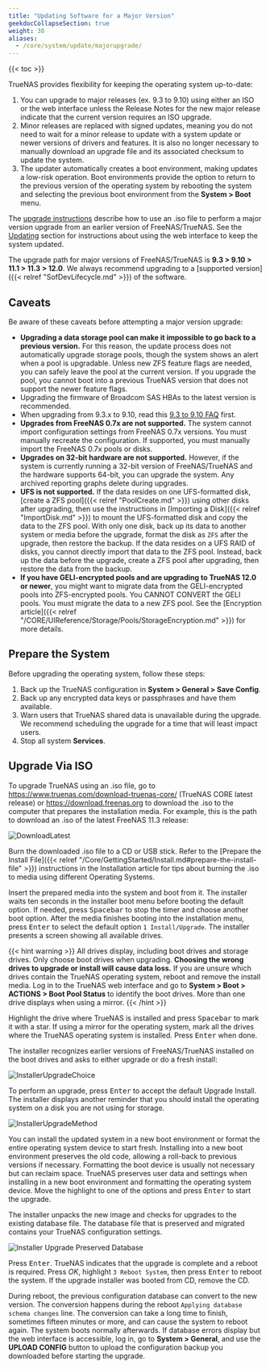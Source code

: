 ```yaml
---
title: "Updating Software for a Major Version"
geekdocCollapseSection: true
weight: 30
aliases:
  - /core/system/update/majorupgrade/
---
```


{{< toc >}}

TrueNAS provides flexibility for keeping the operating system up-to-date:<br>

1. You can upgrade to major releases (ex. 9.3 to 9.10) using either an ISO or the web interface unless the Release Notes for the new major release indicate that the current version requires an ISO upgrade.
2. Minor releases are replaced with signed updates, meaning you do not need to wait for a minor release to update with a system update or newer versions of drivers and features.
   It is also no longer necessary to manually download an upgrade file and its associated checksum to update the system.
3. The updater automatically creates a boot environment, making updates a low-risk operation.
   Boot environments provide the option to return to the previous version of the operating system by rebooting the system and selecting the previous boot environment from the **System > Boot** menu.
   
The [upgrade instructions](#update-and-upgrade-instructions) describe how to use an <file>.iso</file> file to perform a major version upgrade from an earlier version of FreeNAS/TrueNAS.
See the [Updating](#truenas-core) section for instructions about using the web interface to keep the system updated.

The upgrade path for major versions of FreeNAS/TrueNAS is **9.3 > 9.10 > 11.1 > 11.3 > 12.0**.
We always recommend upgrading to a [supported version]({{< relref "SofDevLifecycle.md" >}}) of the software.

## Caveats

Be aware of these caveats before attempting a major version upgrade:

* **Upgrading a data storage pool can make it impossible to go back to a previous version.**
  For this reason, the update process does not automatically upgrade storage pools, though the system shows an alert when a pool is upgradable.
  Unless new ZFS feature flags are needed, you can safely leave the pool at the current version.
  If you upgrade the pool, you cannot boot into a previous TrueNAS version that does not support the newer feature flags.
* Upgrading the firmware of Broadcom SAS HBAs to the latest version is recommended.
* When upgrading from 9.3.x to 9.10, read this <a href="https://www.truenas.com/docs/files/Notice - 9.3 to 9.10 FAQ.pdf">9.3 to 9.10 FAQ</a> first.
* **Upgrades from FreeNAS 0.7x are not supported.**
  The system cannot import configuration settings from FreeNAS 0.7x versions.
  You must manually recreate the configuration.
  If supported, you must manually import the FreeNAS 0.7x pools or disks.
* **Upgrades on 32-bit hardware are not supported.**
  However, if the system is currently running a 32-bit version of FreeNAS/TrueNAS and the hardware supports 64-bit, you can upgrade the system.
  Any archived reporting graphs delete during upgrades.
* **UFS is not supported.**
  If the data resides on one UFS-formatted disk, [create a ZFS pool]({{< relref "PoolCreate.md" >}}) using other disks after upgrading, then use the instructions in [Importing a Disk]({{< relref "ImportDisk.md" >}}) to mount the UFS-formatted disk and copy the data to the ZFS pool.
  With only one disk, back up its data to another system or media before the upgrade, format the disk as `ZFS` after the upgrade, then restore the backup.
  If the data resides on a UFS RAID of disks, you cannot directly import that data to the ZFS pool.
  Instead, back up the data before the upgrade, create a ZFS pool after upgrading, then restore the data from the backup.
* **If you have GELI-encrypted pools and are upgrading to TrueNAS 12.0 or newer**, you might want to migrate data from the GELI-encrypted pools into ZFS-encrypted pools.
  You CANNOT CONVERT the GELI pools. You must migrate the data to a new ZFS pool.
  See the [Encryption article]({{< relref "/CORE/UIReference/Storage/Pools/StorageEncryption.md" >}}) for more details.

## Prepare the System

Before upgrading the operating system, follow these steps:

1. Back up the TrueNAS configuration in **System > General > Save Config**.
2. Back up any encrypted data keys or passphrases and have them available.
3. Warn users that TrueNAS shared data is unavailable during the upgrade.
   We recommend scheduling the upgrade for a time that will least impact users.
4. Stop all system **Services**.

## Upgrade Via ISO

To upgrade TrueNAS using an <file>.iso</file> file, go to https://www.truenas.com/download-truenas-core/ (TrueNAS CORE latest release) or https://download.freenas.org to download the <file>.iso</file> to the computer that prepares the installation media.
For example, this is the path to download an <file>.iso</file> of the latest FreeNAS 11.3 release:

![DownloadLatest](/images/CORE/11.3/DownloadLatest.png "Path to latest 11.3 release")

Burn the downloaded <file>.iso</file> file to a CD or USB stick. Refer to the [Prepare the Install File]({{< relref "/Core/GettingStarted/Install.md#prepare-the-install-file" >}}) instructions in the Installation article for tips about burning the <file>.iso</file> to media using different Operating Systems.

Insert the prepared media into the system and boot from it.
The installer waits ten seconds in the installer boot menu before booting the default option.
If needed, press <kbd>Spacebar</kbd> to stop the timer and choose another boot option.
After the media finishes booting into the installation menu, press <kbd>Enter</kbd> to select the default option `1 Install/Upgrade`.
The installer presents a screen showing all available drives.

{{< hint warning >}}
All drives display, including boot drives and storage drives.
Only choose boot drives when upgrading.
**Choosing the wrong drives to upgrade or install will cause data loss.**
If you are unsure which drives contain the TrueNAS operating system, reboot and remove the install media.
Log in to the TrueNAS web interface and go to **System > Boot > ACTIONS > Boot Pool Status** to identify the boot drives.
More than one drive displays when using a mirror.
{{< /hint >}}

Highlight the drive where TrueNAS is installed and press <kbd>Spacebar</kbd> to mark it with a star.
If using a mirror for the operating system, mark all the drives where the TrueNAS operating system is installed.
Press <kbd>Enter</kbd> when done.

The installer recognizes earlier versions of FreeNAS/TrueNAS installed on the boot drives and asks to either upgrade or do a fresh install:

![InstallerUpgradeChoice](/images/CORE/12.0/InstallerUpgradeChoice.png "Upgrade Choice")

To perform an upgrade, press <kbd>Enter</kbd> to accept the default Upgrade Install.
The installer displays another reminder that you should install the operating system on a disk you are not using for storage.

![InstallerUpgradeMethod](/images/CORE/12.0/InstallerUpgradeMethod.png "Upgrade Method")

You can install the updated system in a new boot environment or format the entire operating system device to start fresh.
Installing into a new boot environment preserves the old code, allowing a roll-back to previous versions if necessary.
Formatting the boot device is usually not necessary but can reclaim space.
TrueNAS preserves user data and settings when installing in a new boot environment and formatting the operating system device.
Move the highlight to one of the options and press <kbd>Enter</kbd> to start the upgrade.

The installer unpacks the new image and checks for upgrades to the existing database file.
The database file that is preserved and migrated contains your TrueNAS configuration settings.

![Installer Upgrade Preserved Database](/images/CORE/12.0/InstallerUpgradePreservedDatabase.png "Preserved Database")

Press <kbd>Enter</kbd>.
TrueNAS indicates that the upgrade is complete and a reboot is required.
Press *OK*, highlight `3 Reboot System`, then press <kbd>Enter</kbd> to reboot the system.
If the upgrade installer was booted from CD, remove the CD.

During reboot, the previous configuration database can convert to the new version.
The conversion happens during the reboot `Applying database schema changes` line.
The conversion can take a long time to finish, sometimes fifteen minutes or more, and can cause the system to reboot again.
The system boots normally afterwards.
If database errors display but the web interface is accessible, log in, go to **System > General**, and use the **UPLOAD CONFIG** button to upload the configuration backup you downloaded before starting the upgrade.